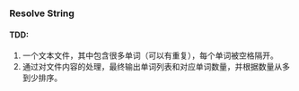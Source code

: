 ### Resolve String
#### TDD:
1.  一个文本文件，其中包含很多单词（可以有重复），每个单词被空格隔开。
2. 通过对文件内容的处理，最终输出单词列表和对应单词数量，并根据数量从多到少排序。